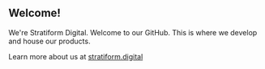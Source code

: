 
## Welcome!

We're Stratiform Digital.  Welcome to our GitHub.  This is where we develop and house our products.

Learn more about us at [stratiform.digital](https://stratiform.digital)
